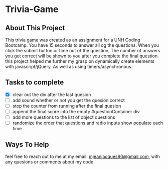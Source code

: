 # Trivia-Game

## About This Project
This trivia game was created as an assignment for a UNH Coding Bootcamp.
You have 15 seconds to answer all og the questions. When you click the submit button or time out of the question,
The number of answers you get correct will be shown to you after you complete the final question.
this project helped me further my grasp on dynamically create elements with javascript/jQuery. As well as using timers/asynchronous.

## Tasks to complete
- [x] clear out the div after the last quesion
- [ ] add sound whether or not you get the quesion correct
- [ ] stop the counter from running after the final quesion
- [ ] append the final score into the empty #questionContainer div
- [ ] add more questions to the list of object questions
- [ ] randomize the order that questions and radio inputs show populate each time

## Ways To Help
feel free to reach out to me at my email: mjeanjacques90@gmail.com, with any quesions or comments about my code
